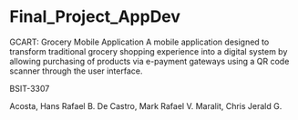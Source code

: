 # Final_Project_AppDev

GCART: Grocery Mobile Application
A mobile application designed to transform traditional grocery shopping experience into a digital system by allowing purchasing of products via e-payment gateways using a QR code scanner through the user interface.

BSIT-3307

Acosta, Hans Rafael B.
De Castro, Mark Rafael V.
Maralit, Chris Jerald G.
